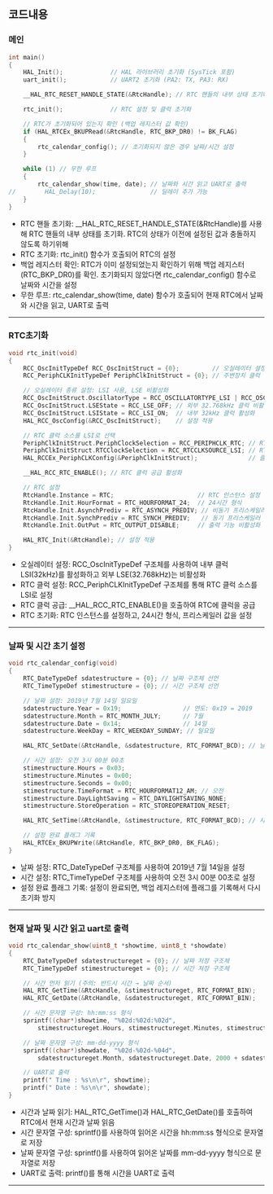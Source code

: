 ## 코드내용
### 메인
```c
int main()
{
    HAL_Init();             // HAL 라이브러리 초기화 (SysTick 포함)
    uart_init();            // UART2 초기화 (PA2: TX, PA3: RX)

    __HAL_RTC_RESET_HANDLE_STATE(&RtcHandle); // RTC 핸들의 내부 상태 초기화

    rtc_init();             // RTC 설정 및 클럭 초기화

    // RTC가 초기화되어 있는지 확인 (백업 레지스터 값 확인)
    if (HAL_RTCEx_BKUPRead(&RtcHandle, RTC_BKP_DR0) != BK_FLAG)
    {
        rtc_calendar_config(); // 초기화되지 않은 경우 날짜/시간 설정
    }

    while (1) // 무한 루프
    {
        rtc_calendar_show(time, date); // 날짜와 시간 읽고 UART로 출력
//        HAL_Delay(10);               // 딜레이 추가 가능
    }
}
```
- RTC 핸들 초기화: __HAL_RTC_RESET_HANDLE_STATE(&RtcHandle)를 사용해 RTC 핸들의 내부 상태를 초기화. RTC의 상태가 이전에 설정된 값과 충돌하지 않도록 하기위해
- RTC 초기화: rtc_init() 함수가 호출되어 RTC의 설정
- 백업 레지스터 확인: RTC가 이미 설정되었는지 확인하기 위해 백업 레지스터(RTC_BKP_DR0)를 확인. 초기화되지 않았다면 rtc_calendar_config() 함수로 날짜와 시간을 설정
- 무한 루프: rtc_calendar_show(time, date) 함수가 호출되어 현재 RTC에서 날짜와 시간을 읽고, UART로 출력
***

### RTC초기화 
```c
void rtc_init(void)
{
    RCC_OscInitTypeDef RCC_OscInitStruct = {0};         // 오실레이터 설정 구조체
    RCC_PeriphCLKInitTypeDef PeriphClkInitStruct = {0}; // 주변장치 클럭 설정 구조체

    // 오실레이터 종류 설정: LSI 사용, LSE 비활성화
    RCC_OscInitStruct.OscillatorType = RCC_OSCILLATORTYPE_LSI | RCC_OSCILLATORTYPE_LSE;
    RCC_OscInitStruct.LSEState = RCC_LSE_OFF; // 외부 32.768kHz 클럭 비활성화
    RCC_OscInitStruct.LSIState = RCC_LSI_ON;  // 내부 32kHz 클럭 활성화
    HAL_RCC_OscConfig(&RCC_OscInitStruct);    // 설정 적용

    // RTC 클럭 소스를 LSI로 선택
    PeriphClkInitStruct.PeriphClockSelection = RCC_PERIPHCLK_RTC; // RTC 클럭 선택 활성화
    PeriphClkInitStruct.RTCClockSelection = RCC_RTCCLKSOURCE_LSI; // RTC 클럭 소스는 LSI
    HAL_RCCEx_PeriphCLKConfig(&PeriphClkInitStruct);              // 클럭 설정 적용

    __HAL_RCC_RTC_ENABLE(); // RTC 클럭 공급 활성화

    // RTC 설정
    RtcHandle.Instance = RTC;                       // RTC 인스턴스 설정
    RtcHandle.Init.HourFormat = RTC_HOURFORMAT_24;  // 24시간 형식
    RtcHandle.Init.AsynchPrediv = RTC_ASYNCH_PREDIV; // 비동기 프리스케일러 설정
    RtcHandle.Init.SynchPrediv = RTC_SYNCH_PREDIV;   // 동기 프리스케일러 설정
    RtcHandle.Init.OutPut = RTC_OUTPUT_DISABLE;     // 출력 기능 비활성화

    HAL_RTC_Init(&RtcHandle); // 설정 적용
}
```
- 오실레이터 설정: RCC_OscInitTypeDef 구조체를 사용하여 내부 클럭 LSI(32kHz)를 활성화하고 외부 LSE(32.768kHz)는 비활성화
- RTC 클럭 설정: RCC_PeriphCLKInitTypeDef 구조체를 통해 RTC 클럭 소스를 LSI로 설정
- RTC 클럭 공급: __HAL_RCC_RTC_ENABLE()을 호출하여 RTC에 클럭을 공급
- RTC 초기화: RTC 인스턴스를 설정하고, 24시간 형식, 프리스케일러 값을 설정
***

### 날짜 및 시간 초기 설정
```c
void rtc_calendar_config(void)
{
    RTC_DateTypeDef sdatestructure = {0}; // 날짜 구조체 선언
    RTC_TimeTypeDef stimestructure = {0}; // 시간 구조체 선언

    // 날짜 설정: 2019년 7월 14일 일요일
    sdatestructure.Year = 0x19;                 // 연도: 0x19 = 2019
    sdatestructure.Month = RTC_MONTH_JULY;      // 7월
    sdatestructure.Date = 0x14;                 // 14일
    sdatestructure.WeekDay = RTC_WEEKDAY_SUNDAY; // 일요일

    HAL_RTC_SetDate(&RtcHandle, &sdatestructure, RTC_FORMAT_BCD); // 날짜 설정

    // 시간 설정: 오전 3시 00분 00초
    stimestructure.Hours = 0x03;
    stimestructure.Minutes = 0x00;
    stimestructure.Seconds = 0x00;
    stimestructure.TimeFormat = RTC_HOURFORMAT12_AM; // 오전
    stimestructure.DayLightSaving = RTC_DAYLIGHTSAVING_NONE;
    stimestructure.StoreOperation = RTC_STOREOPERATION_RESET;

    HAL_RTC_SetTime(&RtcHandle, &stimestructure, RTC_FORMAT_BCD); // 시간 설정

    // 설정 완료 플래그 기록
    HAL_RTCEx_BKUPWrite(&RtcHandle, RTC_BKP_DR0, BK_FLAG);
}
```
- 날짜 설정: RTC_DateTypeDef 구조체를 사용하여 2019년 7월 14일을 설정
- 시간 설정: RTC_TimeTypeDef 구조체를 사용하여 오전 3시 00분 00초로 설정
- 설정 완료 플래그 기록: 설정이 완료되면, 백업 레지스터에 플래그를 기록해서 다시 초기화 방지 
***

### 현재 날짜 및 시간 읽고 uart로 출력
```c
void rtc_calendar_show(uint8_t *showtime, uint8_t *showdate)
{
    RTC_DateTypeDef sdatestructureget = {0}; // 날짜 저장 구조체
    RTC_TimeTypeDef stimestructureget = {0}; // 시간 저장 구조체

    // 시간 먼저 읽기 (주의: 반드시 시간 → 날짜 순서)
    HAL_RTC_GetTime(&RtcHandle, &stimestructureget, RTC_FORMAT_BIN);
    HAL_RTC_GetDate(&RtcHandle, &sdatestructureget, RTC_FORMAT_BIN);

    // 시간 문자열 구성: hh:mm:ss 형식
    sprintf((char*)showtime, "%02d:%02d:%02d",
        stimestructureget.Hours, stimestructureget.Minutes, stimestructureget.Seconds);

    // 날짜 문자열 구성: mm-dd-yyyy 형식
    sprintf((char*)showdate, "%02d-%02d-%04d",
        sdatestructureget.Month, sdatestructureget.Date, 2000 + sdatestructureget.Year);

    // UART로 출력
    printf(" Time : %s\n\r", showtime);
    printf(" Date : %s\n\r", showdate);
}
```
- 시간과 날짜 읽기: HAL_RTC_GetTime()과 HAL_RTC_GetDate()를 호출하여 RTC에서 현재 시간과 날짜 읽음
- 시간 문자열 구성: sprintf()를 사용하여 읽어온 시간을 hh:mm:ss 형식으로 문자열로 저장
- 날짜 문자열 구성: sprintf()를 사용하여 읽어온 날짜를 mm-dd-yyyy 형식으로 문자열로 저장
- UART로 출력: printf()를 통해 시간을 UART로 출력
***

